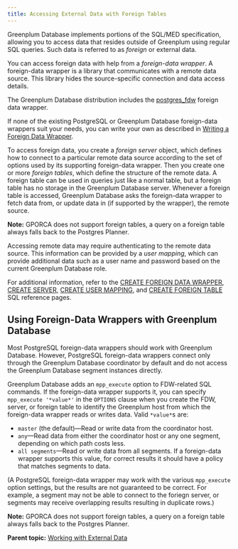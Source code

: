 ```yaml
---
title: Accessing External Data with Foreign Tables 
---
```


Greenplum Database implements portions of the SQL/MED specification, allowing you to access data that resides outside of Greenplum using regular SQL queries. Such data is referred to as *foreign* or external data.

You can access foreign data with help from a *foreign-data wrapper*. A foreign-data wrapper is a library that communicates with a remote data source. This library hides the source-specific connection and data access details.

The Greenplum Database distribution includes the [postgres\_fdw](../../ref_guide/modules/postgres_fdw.html) foreign data wrapper.

If none of the existing PostgreSQL or Greenplum Database foreign-data wrappers suit your needs, you can write your own as described in [Writing a Foreign Data Wrapper](g-devel-fdw.html).

To access foreign data, you create a *foreign server* object, which defines how to connect to a particular remote data source according to the set of options used by its supporting foreign-data wrapper. Then you create one or more *foreign tables*, which define the structure of the remote data. A foreign table can be used in queries just like a normal table, but a foreign table has no storage in the Greenplum Database server. Whenever a foreign table is accessed, Greenplum Database asks the foreign-data wrapper to fetch data from, or update data in \(if supported by the wrapper\), the remote source.

**Note:** GPORCA does not support foreign tables, a query on a foreign table always falls back to the Postgres Planner.

Accessing remote data may require authenticating to the remote data source. This information can be provided by a *user mapping*, which can provide additional data such as a user name and password based on the current Greenplum Database role.

For additional information, refer to the [CREATE FOREIGN DATA WRAPPER](../../ref_guide/sql_commands/CREATE_FOREIGN_DATA_WRAPPER.html), [CREATE SERVER](../../ref_guide/sql_commands/CREATE_SERVER.html), [CREATE USER MAPPING](../../ref_guide/sql_commands/CREATE_USER_MAPPING.html), and [CREATE FOREIGN TABLE](../../ref_guide/sql_commands/CREATE_FOREIGN_TABLE.html) SQL reference pages.

## <a id="greenplum"></a>Using Foreign-Data Wrappers with Greenplum Database 

Most PostgreSQL foreign-data wrappers should work with Greenplum Database. However, PostgreSQL foreign-data wrappers connect only through the Greenplum Database coordinator by default and do not access the Greenplum Database segment instances directly.

Greenplum Database adds an `mpp_execute` option to FDW-related SQL commands. If the foreign-data wrapper supports it, you can specify `mpp_execute '*value*'` in the `OPTIONS` clause when you create the FDW, server, or foreign table to identify the Greenplum host from which the foreign-data wrapper reads or writes data. Valid `*value*`s are:

-   `master` \(the default\)—Read or write data from the coordinator host.
-   `any`—Read data from either the coordinator host or any one segment, depending on which path costs less.
-   `all segments`—Read or write data from all segments. If a foreign-data wrapper supports this value, for correct results it should have a policy that matches segments to data.

\(A PostgreSQL foreign-data wrapper may work with the various `mpp_execute` option settings, but the results are not guaranteed to be correct. For example, a segment may not be able to connect to the foriegn server, or segments may receive overlapping results resulting in duplicate rows.\)

**Note:** GPORCA does not support foreign tables, a query on a foreign table always falls back to the Postgres Planner.

**Parent topic:** [Working with External Data](../external/g-working-with-file-based-ext-tables.html)
